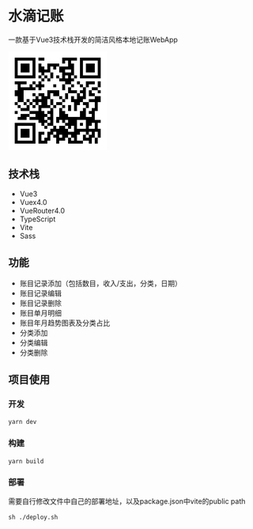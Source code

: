 # 水滴记账
一款基于Vue3技术栈开发的简洁风格本地记账WebApp

![预览地址](https://raw.githubusercontent.com/rust404/waterdrop-vue3/master/src/assets/qrcode.png)

## 技术栈
- Vue3
- Vuex4.0
- VueRouter4.0
- TypeScript
- Vite
- Sass

## 功能
- 账目记录添加（包括数目，收入/支出，分类，日期）
- 账目记录编辑
- 账目记录删除
- 账目单月明细
- 账目年月趋势图表及分类占比
- 分类添加
- 分类编辑
- 分类删除

## 项目使用
### 开发
```
yarn dev 
```
### 构建
```
yarn build
```
### 部署
需要自行修改文件中自己的部署地址，以及package.json中vite的public path
```
sh ./deploy.sh
```
